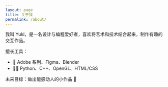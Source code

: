 ```yaml
---
layout: page
title: 关于我
permalink: /about/
---
```


我叫 Yuki，是一名设计与编程爱好者，喜欢将艺术和技术结合起来，制作有趣的交互作品。

擅长工具：
- 🎨 Adobe 系列、Figma、Blender
- 🧑‍💻 Python、C++、OpenGL、HTML/CSS

未来目标：做出能感动人的小作品 🎯
